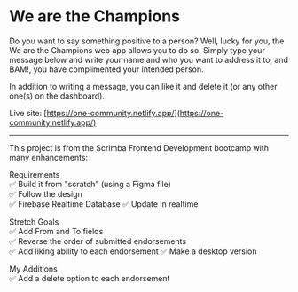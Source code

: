 # We are the Champions

Do you want to say something positive to a person? Well, lucky for you, the We are the Champions web app allows you to do so. Simply type your 
message below and write your name and who you want to address it to, and BAM!, you have complimented your intended person. 

In addition to writing a message, you can like it  and delete it (or any other one(s) on the dashboard).

Live site: [https://one-community.netlify.app/](https://one-community.netlify.app/)

<hr>

This project is from the Scrimba Frontend Development bootcamp with many
enhancements:

Requirements<br>
✅ Build it from "scratch" (using a Figma file)<br>
✅ Follow the design<br>
✅ Firebase Realtime Database
✅ Update in realtime

Stretch Goals<br>
✅ Add From and To fields<br>
✅ Reverse the order of submitted endorsements<br>
✅ Add liking ability to each endorsement
✅ Make a desktop version

My Additions<br>
✅ Add a delete option to each endorsement


